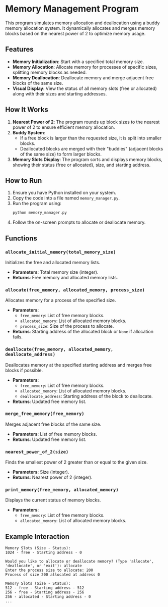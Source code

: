 # Memory Management Program

This program simulates memory allocation and deallocation using a buddy memory allocation system. It dynamically allocates and merges memory blocks based on the nearest power of 2 to optimize memory usage.

## Features
- **Memory Initialization**: Start with a specified total memory size.
- **Memory Allocation**: Allocate memory for processes of specific sizes, splitting memory blocks as needed.
- **Memory Deallocation**: Deallocate memory and merge adjacent free blocks of the same size.
- **Visual Display**: View the status of all memory slots (free or allocated) along with their sizes and starting addresses.

## How It Works
1. **Nearest Power of 2**: The program rounds up block sizes to the nearest power of 2 to ensure efficient memory allocation.
2. **Buddy System**:
   - If a free block is larger than the requested size, it is split into smaller blocks.
   - Deallocated blocks are merged with their "buddies" (adjacent blocks of the same size) to form larger blocks.
3. **Memory Slots Display**: The program sorts and displays memory blocks, showing their status (free or allocated), size, and starting address.

## How to Run
1. Ensure you have Python installed on your system.
2. Copy the code into a file named `memory_manager.py`.
3. Run the program using:
   ```bash
   python memory_manager.py
   ```
4. Follow the on-screen prompts to allocate or deallocate memory.

## Functions
### `allocate_initial_memory(total_memory_size)`
Initializes the free and allocated memory lists.
- **Parameters**: Total memory size (integer).
- **Returns**: Free memory and allocated memory lists.

### `allocate(free_memory, allocated_memory, process_size)`
Allocates memory for a process of the specified size.
- **Parameters**:
  - `free_memory`: List of free memory blocks.
  - `allocated_memory`: List of allocated memory blocks.
  - `process_size`: Size of the process to allocate.
- **Returns**: Starting address of the allocated block or `None` if allocation fails.

### `deallocate(free_memory, allocated_memory, deallocate_address)`
Deallocates memory at the specified starting address and merges free blocks if possible.
- **Parameters**:
  - `free_memory`: List of free memory blocks.
  - `allocated_memory`: List of allocated memory blocks.
  - `deallocate_address`: Starting address of the block to deallocate.
- **Returns**: Updated free memory list.

### `merge_free_memory(free_memory)`
Merges adjacent free blocks of the same size.
- **Parameters**: List of free memory blocks.
- **Returns**: Updated free memory list.

### `nearest_power_of_2(size)`
Finds the smallest power of 2 greater than or equal to the given size.
- **Parameters**: Size (integer).
- **Returns**: Nearest power of 2 (integer).

### `print_memory(free_memory, allocated_memory)`
Displays the current status of memory blocks.
- **Parameters**:
  - `free_memory`: List of free memory blocks.
  - `allocated_memory`: List of allocated memory blocks.

## Example Interaction
```plaintext
Memory Slots (Size - Status):
1024 - free - Starting address - 0

Would you like to allocate or deallocate memory? (Type 'allocate', 'deallocate', or 'exit'): allocate
Enter the process size to allocate: 200
Process of size 200 allocated at address 0

Memory Slots (Size - Status):
512 - free - Starting address - 512
256 - free - Starting address - 256
256 - allocated - Starting address - 0
...
```
